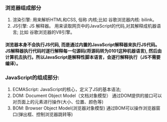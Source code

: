 ### 浏览器组成部分
1. 渲染引擎: 用来解析HTML和CSS, 俗称 内核;比如 谷歌浏览器内核: bilink。
2. JS引擎: JS 解释器。 用来读取网页中的JavaScript的代码,对其解释成机器语言; 比如 谷歌浏览器的V8引擎。

#### 浏览器本身不会执行JS代码, 而是通过内置的JavaScript解释器来执行JS代码。 JS解释器执行代码时逐行解释每一句源码(将源码转为0101这种机器语言), 然后由计算机去执行。所以JavaScript是解释性脚本语言，会逐行解释执行（JS不需要编译）。


### JavaScript的组成部分:
1. ECMAScript: JavaScript的核心，定义了JS的基本语法;
2. DOM: Document Object Model（文档对象模型）
    通过DOM提供的接口可以对页面上的元素进行操作(大小、位置、颜色等)
3. BOM: Browser Object Model(浏览器对象模型)
    通过BOM可以操作浏览器窗口(弹出框、控制浏览器跳转等)